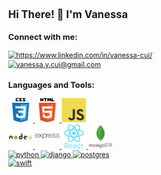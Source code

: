 ## Hi There! 👋 I'm Vanessa

### **Connect with me**:
<div align=left>
<a href="https://www.linkedin.com/in/vanessa-cui/" target="blank">
<img align="center" src="https://raw.githubusercontent.com/rahuldkjain/github-profile-readme-generator/master/src/images/icons/Social/linked-in-alt.svg" alt="https://www.linkedin.com/in/vanessa-cui/" width="50" height="50" /> 
</a>

<br/>

<a href="https://mail.google.com/mail/?view=cm&fs=1&to=vanessa.y.cui@gmail.com" target="blank">
<img align="center" src="https://icongr.am/devicon/google-original.svg?size=128&color=currentColor" alt="vanessa.y.cui@gmail.com" width="50" height="50" />
</a>
</div>

### **Languages and Tools:**
<div align=leftr>
<a href="https://www.w3schools.com/css/" target="_blank" rel="noreferrer">
<img src="https://raw.githubusercontent.com/devicons/devicon/master/icons/css3/css3-original-wordmark.svg" alt="css3" width="50" height="50"/>
</a> 
<a href="https://www.w3schools.com/html/" target="_blank" rel="noreferrer">
<img src="https://raw.githubusercontent.com/devicons/devicon/master/icons/html5/html5-original-wordmark.svg" alt="html5" width="50" height="50"/>
</a>
<a href="https://www.javascript.com/" target="_blank" rel="noreferrer">
<img src="https://raw.githubusercontent.com/devicons/devicon/master/icons/javascript/javascript-original.svg" alt="javascript" width="50" height="50"/>
</a>
<br/>
<a href="https://nodejs.org" target="_blank" rel="noreferrer">
<img src="https://raw.githubusercontent.com/devicons/devicon/master/icons/nodejs/nodejs-original-wordmark.svg" alt="nodejs" width="50" height="50"/>
</a>
<a href="https://expressjs.com" target="_blank" rel="noreferrer">
<img src="https://raw.githubusercontent.com/devicons/devicon/master/icons/express/express-original-wordmark.svg" alt="express" width="50" height="50"/>
</a>
<a href="https://reactjs.org/" target="_blank" rel="noreferrer">
<img src="https://raw.githubusercontent.com/devicons/devicon/master/icons/react/react-original-wordmark.svg" alt="react" width="50" height="50"/>
</a>
<a href="https://www.mongodb.com/" target="_blank" rel="noreferrer">
<img src="https://raw.githubusercontent.com/devicons/devicon/master/icons/mongodb/mongodb-original-wordmark.svg" alt="mongodb" width="50" height="50"/>
</a>
<br/>
<a href="https://www.python.org/" target="_blank" rel="noreferrer">
<img src="https://icongr.am/devicon/python-original.svg?size=128&color=currentColor" alt="python" width="50" height="50"/>
</a>
<a href="https://www.djangoproject.com/" target="_blank" rel="noreferrer">
<img src="https://icongr.am/devicon/django-original.svg?size=128&color=currentColor" alt="django" width="50" height="50"/>
</a><a href="https://www.postgresql.org/" target="_blank" rel="noreferrer">
<img src="https://icongr.am/devicon/postgresql-original.svg?size=128&color=currentColor" alt="postgres" width="50" height="50"/>
</a>
<br/>
<a href="https://www.apple.com/ca/swift/" target="_blank" rel="noreferrer">
<img src="https://icongr.am/devicon/swift-original.svg?size=128&color=currentColor" alt="swift" width="50" height="50"/>
</a>
</div>
